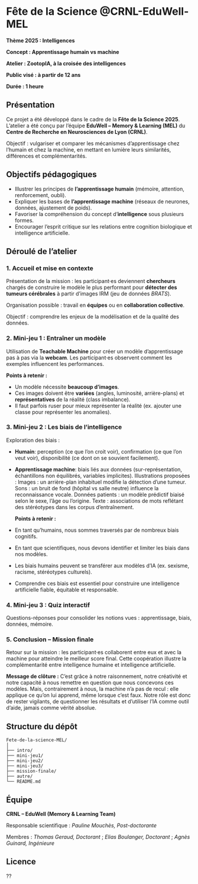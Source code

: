 # Fête de la Science @CRNL-EduWell-MEL

**Thème 2025 : Intelligences**

**Concept : Apprentissage humain vs machine**

**Atelier : ZootopIA, à la croisée des intelligences**

**Public visé : à partir de 12 ans**

**Durée : 1 heure**

## Présentation

Ce projet a été développé dans le cadre de la **Fête de la Science 2025**.
L’atelier a été conçu par l’équipe **EduWell – Memory & Learning (MEL)** du **Centre de Recherche en Neurosciences de Lyon (CRNL)**.

Objectif : vulgariser et comparer les mécanismes d’apprentissage chez l’humain et chez la machine, en mettant en lumière leurs similarités, différences et complémentarités.

## Objectifs pédagogiques

* Illustrer les principes de **l’apprentissage humain** (mémoire, attention, renforcement, oubli).
* Expliquer les bases de **l’apprentissage machine** (réseaux de neurones, données, ajustement de poids).
* Favoriser la compréhension du concept d’**intelligence** sous plusieurs formes.
* Encourager l’esprit critique sur les relations entre cognition biologique et intelligence artificielle.

## Déroulé de l’atelier

### 1. Accueil et mise en contexte

Présentation de la mission : les participant·es deviennent **chercheurs** chargés de construire le modèle le plus performant pour **détecter des tumeurs cérébrales** à partir d’images IRM (jeu de données *BRATS*).

Organisation possible : travail en **équipes** ou en **collaboration collective**.

Objectif : comprendre les enjeux de la modélisation et de la qualité des données.

### 2. Mini-jeu 1 : Entraîner un modèle

Utilisation de **Teachable Machine** pour créer un modèle d’apprentissage pas à pas via la **webcam**.
Les participant·es observent comment les exemples influencent les performances.

**Points à retenir :**

* Un modèle nécessite **beaucoup d’images**.
* Ces images doivent être **variées** (angles, luminosité, arrière-plans) et **représentatives** de la réalité (class imbalance).
* Il faut parfois ruser pour mieux représenter la réalité (ex. ajouter une classe pour représenter les anomalies).

### 3. Mini-jeu 2 : Les biais de l’intelligence

Exploration des biais :

* **Humain**: perception (ce que l’on croit voir), confirmation (ce que l’on veut voir), disponibilité (ce dont on se souvient facilement).
* **Apprentissage machine**: biais liés aux données (sur-représentation, échantillons non équilibrés, variables implicites).
Illustrations proposées :
Images : un arrière-plan inhabituel modifie la détection d’une tumeur.
Sons : un bruit de fond (hôpital vs salle neutre) influence la reconnaissance vocale.
Données patients : un modèle prédictif biaisé selon le sexe, l’âge ou l’origine.
Texte : associations de mots reflétant des stéréotypes dans les corpus d’entraînement.

  **Points à retenir :**

* En tant qu’humains, nous sommes traversés par de nombreux biais cognitifs.
* En tant que scientifiques, nous devons identifier et limiter les biais dans nos modèles.
* Les biais humains peuvent se transférer aux modèles d’IA (ex. sexisme, racisme, stéréotypes culturels).
* Comprendre ces biais est essentiel pour construire une intelligence artificielle fiable, équitable et responsable.
  
### 4. Mini-jeu 3 : Quiz interactif

Questions-réponses pour consolider les notions vues : apprentissage, biais, données, mémoire.

### 5. Conclusion – Mission finale

Retour sur la mission : les participant·es collaborent entre eux et avec la machine pour atteindre le meilleur score final.
Cette coopération illustre la complémentarité entre intelligence humaine et intelligence artificielle.

**Message de clôture :**
C’est grâce à notre raisonnement, notre créativité et notre capacité à nous remettre en question que nous concevons ces modèles.
Mais, contrairement à nous, la machine n’a pas de recul : elle applique ce qu’on lui apprend, même lorsque c’est faux.
Notre rôle est donc de rester vigilants, de questionner les résultats et d’utiliser l’IA comme outil d’aide, jamais comme vérité absolue.

## Structure du dépôt

```
Fete-de-la-science-MEL/
│
├── intro/
├── mini-jeu1/
├── mini-jeu2/
├── mini-jeu3/
├── mission-finale/
├── autre/
└── README.md
```

## Équipe

**CRNL – EduWell (Memory & Learning Team)**

Responsable scientifique : *Pauline Mouchès, Post-doctorante*

Membres : *Thomas Geraud, Doctorant* ; *Elias Boulanger, Doctorant* ; *Agnès Guinard, Ingénieure*

## Licence

??
